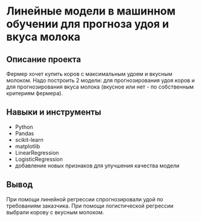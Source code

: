 # Линейные модели в машинном обучении для прогноза удоя и вкуса молока

## Описание проекта
Фермер хочет купить коров с максимальным удоем и вкусным молоком. Надо построить 2 модели: для прогнозирования удоя коров и для прогнозирования вкуса молока (вкусное или нет - по собственным критериям фермера).

## Навыки и инструменты

- Python
- Pandas
- scikit-learn
- matplotlib
- LinearRegression
- LogisticRegression
- добавление новых признаков для улучшения качества модели

## Вывод
При помощи линейной регрессии спрогнозировали удой по требованиям заказчика. 
При помощи логистической регрессии выбрали корову с вкусным молоком.

